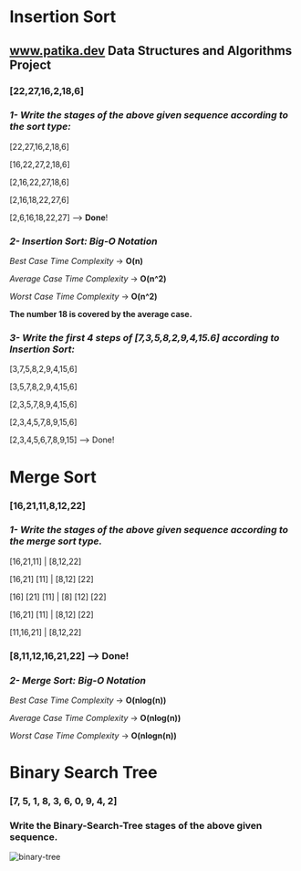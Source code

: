 # Insertion Sort
## www.patika.dev Data Structures and Algorithms Project

### [22,27,16,2,18,6]

### _1- Write the stages of the above given sequence according to the sort type:_


[22,27,16,2,18,6]

[16,22,27,2,18,6]

[2,16,22,27,18,6]

[2,16,18,22,27,6]

[2,6,16,18,22,27] --> **Done**!



### **_2- Insertion Sort: Big-O Notation_**

_Best Case Time Complexity_ -> **O(n)**

_Average Case Time Complexity_ -> **O(n^2)**

_Worst Case Time Complexity_ -> **O(n^2)**


**The number 18 is covered by the average case.**




### _3- Write the first 4 steps of [7,3,5,8,2,9,4,15.6] according to Insertion Sort:_

[3,7,5,8,2,9,4,15,6]

[3,5,7,8,2,9,4,15,6]

[2,3,5,7,8,9,4,15,6]

[2,3,4,5,7,8,9,15,6]

[2,3,4,5,6,7,8,9,15] --> Done!


# Merge Sort

### [16,21,11,8,12,22]
### _1- Write the stages of the above given sequence according to the merge sort type._

[16,21,11]       |      [8,12,22]
    
[16,21] [11]     |      [8,12] [22]

[16] [21] [11]   |      [8] [12] [22]

[16,21] [11]     |      [8,12] [22]

[11,16,21]       |      [8,12,22]


### **[8,11,12,16,21,22] --> Done!**


### **_2- Merge Sort: Big-O Notation_**

_Best Case Time Complexity_ -> **O(nlog(n))**

_Average Case Time Complexity_ -> **O(nlog(n))**

_Worst Case Time Complexity_ -> **O(nlogn(n))**



# Binary Search Tree

### [7, 5, 1, 8, 3, 6, 0, 9, 4, 2]

### Write the Binary-Search-Tree stages of the above given sequence.

![binary-tree](https://user-images.githubusercontent.com/90002015/188082000-cc144a48-61bb-44b6-9730-c37f3a4f3e2b.png)



















